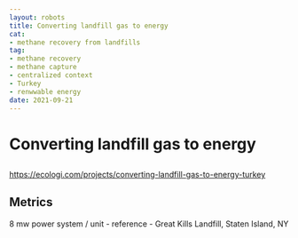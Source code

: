 ```yaml
--- 
layout: robots
title: Converting landfill gas to energy
cat:
- methane recovery from landfills
tag:
- methane recovery
- methane capture
- centralized context
- Turkey
- renwwable energy
date: 2021-09-21
--- 
```

# Converting landfill gas to energy

##  

https://ecologi.com/projects/converting-landfill-gas-to-energy-turkey

## Metrics

8 mw power system / unit - reference - Great Kills Landfill, Staten Island, NY
